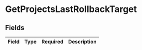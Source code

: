 # GetProjectsLastRollbackTarget


## Fields

| Field       | Type        | Required    | Description |
| ----------- | ----------- | ----------- | ----------- |